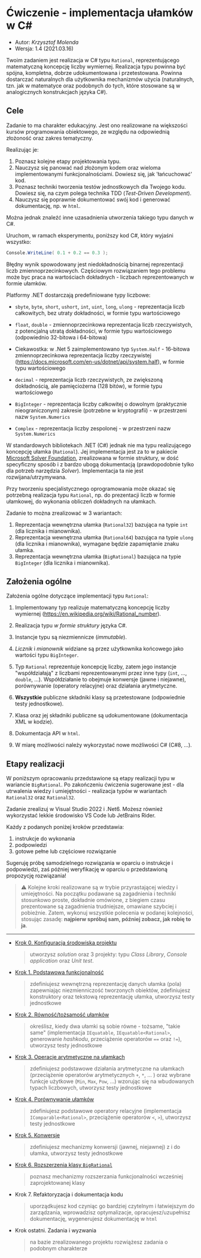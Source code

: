 # Ćwiczenie - implementacja ułamków w C#

* Autor: _Krzysztof Molenda_
* Wersja: 1.4 (2021.03.16)

Twoim zadaniem jest realizacja w C# typu `Rational`, reprezentującego matematyczną koncepcję liczby wymiernej. Realizacja typu powinna być spójna, kompletna, dobrze udokumentowana i przetestowana. Powinna dostarczać naturalnych dla użytkownika mechanizmów użycia (naturalnych, tzn. jak w matematyce oraz podobnych do tych, które stosowane są w analogicznych konstrukcjach języka C#).

## Cele

Zadanie to ma charakter edukacyjny. Jest ono realizowane na większości kursów programowania obiektowego, ze względu na odpowiednią złożoność oraz zakres tematyczny.

Realizując je:

1. Poznasz kolejne etapy projektowania typu.
2. Nauczysz się panować nad złożonym kodem oraz wieloma implementowanymi funkcjonalnościami. Dowiesz się, jak 'łańcuchować' kod.
3. Poznasz techniki tworzenia testów jednostkowych dla Twojego kodu. Dowiesz się, na czym polega technika TDD (_Test-Driven Development_).
4. Nauczysz się poprawnie dokumentować swój kod i generować dokumentację, np. w `html`.

Można jednak znaleźć inne uzasadnienia utworzenia takiego typu danych w C#.

Uruchom, w ramach eksperymentu, poniższy kod C#, który wyjaśni wszystko:

```csharp {dotnescript=csharp }
Console.WriteLine( 0.1 + 0.2 == 0.3 );
```

Błędny wynik spowodowany jest niedokładnością binarnej reprezentacji liczb zmiennoprzecinkowych. Częściowym rozwiązaniem tego problemu może byc praca na wartościach dokładnych - liczbach reprezentowanych w formie ułamków.

Platformy .NET dostarczają predefiniowane typy liczbowe:

* `sbyte`, `byte`, `short`, `ushort`, `int`, `uint`, `long`, `ulong` - reprezentacja liczb całkowitych, bez utraty dokładności, w formie typu wartościowego

* `float`, `double` - zmiennoprzecinkowa reprezentacja liczb rzeczywistych, z potencjalną utratą dokładności, w formie typu wartościowego (odpowiednio 32-bitowa i 64-bitowa)

* Ciekawostka: w .Net 5 zaimplementowano typ `System.Half` - 16-bitowa zmiennoprzecinkowa reprezentacja liczby rzeczywistej (<https://docs.microsoft.com/en-us/dotnet/api/system.half>), w formie typu wartościowego

* `decimal` - reprezentacja liczb rzeczywistych, ze zwiększoną dokładnością, ale pamięciożerna (128 bitów), w formie typu wartościowego

* `BigInteger` - reprezentacja liczby całkowitej o dowolnym (praktycznie nieograniczonym) zakresie (potrzebne w kryptografii) - w przestrzeni nazw `System.Numerics`

* `Complex` - reprezentacja liczby zespolonej - w przestrzeni nazw `System.Numerics`

W standardowych bibliotekach .NET (C#) jednak nie ma typu realizującego koncepcję ułamka (`Rational`).  Jej implementacja jest za to w pakiecie [Microsoft Solver Foundation](https://msdn.microsoft.com/en-us/library/microsoft.solverfoundation.common.rational(v=vs.93).aspx), zrealizowana w formie struktury, w dość specyficzny sposób i z bardzo ubogą dokumentacją (prawdopodobnie tylko dla potrzeb narzędzia *Solver*). Implementacja ta nie jest rozwijana/utrzymywana.

Przy tworzeniu specjalistycznego oprogramowania może okazać się potrzebną realizacja typu `Rational`, np. do prezentacji liczb w formie ułamkowej, do wykonania obliczeń dokładnych na ułamkach.

Zadanie to można zrealizować w 3 wariantach:

1. Reprezentacja wewnętrzna ułamka (`Rational32`) bazująca na typie `int` (dla licznika i mianownika).
2. Reprezentacja wewnętrzna ułamka (`Rational64`) bazująca na typie `ulong` (dla licznika i mianownika), wymagane będzie zapamiętanie znaku ułamka.
3. Reprezentacja wewnętrzna ułamka (`BigRational`) bazująca na typie `BigInteger` (dla licznika i mianownika).

## Założenia ogólne

Założenia ogólne dotyczące implementacji typu `Rational`:

1. Implementowany typ realizuje matematyczną koncepcję liczby wymiernej (<https://en.wikipedia.org/wiki/Rational_number>).

2. Realizacja typu *w formie struktury* języka C#.

3. Instancje typu są niezmiennicze (_immutable_).

4. _Licznik_ i _mianownik_ widziane są przez użytkownika końcowego jako wartości typu `BigInteger`.

5. Typ `Rational` reprezentuje koncepcję liczby, zatem jego instancje "współdziałają" z liczbami reprezentowanymi przez inne typy (`int`, ..., `double`, ...). Współdziałanie to obejmuje konwersje (jawne i niejawne), porównywanie (operatory relacyjne) oraz działania arytmetyczne.

6. **Wszystkie** publiczne składniki klasy są przetestowane (odpowiednie testy jednostkowe).

7. Klasa oraz jej składniki publiczne są udokumentowane (dokumentacja XML w kodzie).

8. Dokumentacja API w `html`.

9. W miarę możliwości należy wykorzystać nowe możliwości C# (C#8, ...).

## Etapy realizacji

W poniższym opracowaniu przedstawione są etapy realizacji typu w wariancie `BigRational`. Po zakończeniu ćwiczenia sugerowane jest - dla utrwalenia wiedzy i umiejętności - realizacja typów w wariantach `Rational32` oraz `Rational32`.

Zadanie zrealizuj w Visual Studio 2022 i .Net6. Możesz również wykorzystać lekkie środowisko VS Code lub JetBrains Rider.

Każdy z podanych poniżej kroków przedstawia:

1. instrukcje do wykonania
2. podpowiedzi
3. gotowe pełne lub częściowe rozwiązanie

Sugeruję próbę samodzielnego rozwiązania w oparciu o instrukcje i podpowiedzi, zaś później weryfikację w oparciu o przedstawioną propozycję rozwiązania!

> ⚠️ Kolejne kroki realizowane są w trybie przyrastającej wiedzy i umiejętności. Na początku podawane są zagadnienia i techniki stosunkowo proste, dokładnie omówione, z biegiem czasu prezentowane są zagadnienia trudniejsze, omawiane szybciej i pobieżnie. Zatem, wykonuj wszystkie polecenia w podanej kolejności, stosując zasadę: **najpierw spróbuj sam, później zobacz, jak robię to ja**.

- - -

* [Krok 0. Konfiguracja środowiska projektu](step00.md)
    > utworzysz _solution_ oraz 3 projekty: typu _Class Library_, _Console application_ oraz _Unit test_.

* [Krok 1. Podstawowa funkcjonalność](step01.md)
    > zdefiniujesz wewnętrzną reprezentację danych ułamka (pola) zapewniając niezmienniczość tworzonych obiektów, zdefiniujesz konstruktory oraz tekstową reprezentację ułamka, utworzysz testy jednostkowe

* [Krok 2. Równość/tożsamość ułamków](step02.md)
    > określisz, kiedy dwa ułamki są sobie równe - tożsame, "takie same" (implementacja `IEquatable`, `IEquatable<Rational>`, generowanie _hashkodu_, przeciążenie operatorów `==` oraz `!=`), utworzysz testy jednostkowe

* [Krok 3. Operacje arytmetyczne na ułamkach](step03.md)
    > zdefiniujesz podstawowe działania arytmetyczne na ułamkach (przeciążenie operatorów arytmetycznych `+`, `*`, ... ) oraz wybrane funkcje użytkowe (`Min`, `Max`, `Pow`, ...) wzorując się na wbudowanych typach liczbowych, utworzysz testy jednostkowe

* [Krok 4. Porównywanie ułamków](step04.md)
    > zdefiniujesz podstawowe operatory relacyjne (implementacja `IComparable<Rational>`, przeciążenie operatorów `<`, `>`), utworzysz testy jednostkowe

* [Krok 5. Konwersje](step05.md)
    > zdefiniujesz mechanizmy konwersji (jawnej, niejawnej) z i do ułamka, utworzysz testy jednostkowe

* [Krok 6. Rozszerzenia klasy `BigRational`](step06.md)
    > poznasz mechanizmy rozszerzania funkcjonalności wcześniej zaprojektowanej klasy

* Krok 7. Refaktoryzacja i dokumentacja kodu
    > uporządkujesz kod czyniąc go bardziej czytelnym i łatwiejszym do zarządzania, wprowadzisz optymalizacje, opracujesz/uzupełnisz dokumentację, wygenerujesz dokumentację w `html`

* Krok ostatni. Zadania i wyzwania
    > na bazie zrealizowanego projektu rozwiążesz zadania o podobnym charakterze